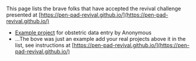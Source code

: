 This page lists the brave folks that have accepted the revival challenge presented at [https://pen-pad-revival.github.io/](https://pen-pad-revival.github.io/)

* [Example project](./example-project) for obstetric data entry by Anonymous
* ...The bove was just an example add your real projects above it in the list, see instructions at [https://pen-pad-revival.github.io/](https://pen-pad-revival.github.io/)
